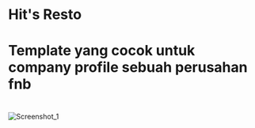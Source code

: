 # Hit's Resto
# Template yang cocok untuk company profile sebuah perusahan fnb
#
![Screenshot_1](https://user-images.githubusercontent.com/59431918/90327094-4d2e1c00-dfba-11ea-98e3-1a8ffb13d3af.jpg)
